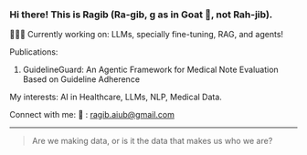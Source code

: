 ### Hi there! This is Ragib (Ra-gib, g as in Goat 🐐, not Rah-jib).


🧑🏻‍💻 Currently working on: LLMs, specially fine-tuning, RAG, and agents! 

Publications: 
1. GuidelineGuard: An Agentic Framework for Medical Note Evaluation Based on Guideline Adherence

My interests: AI in Healthcare, LLMs, NLP, Medical Data. 

Connect with me: 
📧 : ragib.aiub@gmail.com

---
> Are we making data, or is it the data that makes us who we are?
